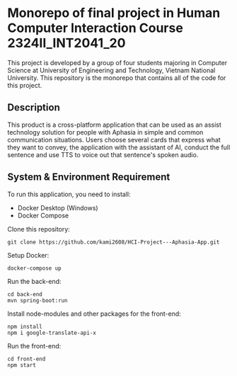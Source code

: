 # Monorepo of final project in Human Computer Interaction Course 2324II_INT2041_20
This project is developed by a group of four students majoring in Computer Science at University of Engineering and Technology, Vietnam National University. This repository is the monorepo that contains all of the code for this project.
## Description
This product is a cross-platform application that can be used as an assist technology solution for people with Aphasia in simple and common communication situations. Users choose several cards that express what they want to convey, the application with the assistant of AI, conduct the full sentence and use TTS to voice out that sentence's spoken audio.
## System & Environment Requirement 
To run this application, you need to install: 
- Docker Desktop (Windows)
- Docker Compose

Clone this repository: 
```
git clone https://github.com/kami2608/HCI-Project---Aphasia-App.git
``` 
Setup Docker: 
``` 
docker-compose up
```
Run the back-end: 
``` 
cd back-end
mvn spring-boot:run
``` 
Install node-modules and other packages for the front-end: 
``` 
npm install
npm i google-translate-api-x 
``` 
Run the front-end: 
``` 
cd front-end
npm start
``` 

